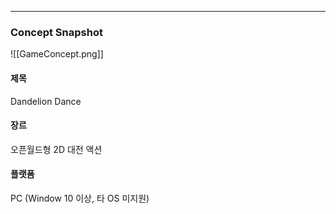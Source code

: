 
---

### Concept Snapshot

![[GameConcept.png]]
#### 제목
Dandelion Dance

#### 장르
오픈월드형 2D 대전 액션

#### 플랫폼
PC (Window 10 이상, 타 OS 미지원)



#### 
